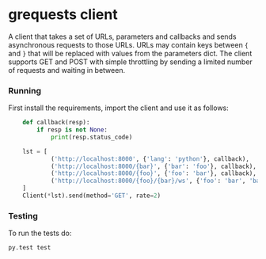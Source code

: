 # grequests client

A client that takes a set of URLs, parameters and callbacks and sends asynchronous requests to those URLs.
URLs may contain keys between `{` and `}` that will be replaced with values from the parameters dict.
The client supports GET and POST with simple throttling by sending a limited number of requests and waiting in between.

### Running

First install the requirements, import the client and use it as follows:

```python
    def callback(resp):
        if resp is not None:
            print(resp.status_code)

    lst = [
            ('http://localhost:8000', {'lang': 'python'}, callback),
            ('http://localhost:8000/{bar}', {'bar': 'foo'}, callback),
            ('http://localhost:8000/{foo}', {'foo': 'bar'}, callback),
            ('http://localhost:8000/{foo}/{bar}/ws', {'foo': 'bar', 'bar': 'foo', 'lang': 'python'}, callback)
    ]
    Client(*lst).send(method='GET', rate=2)
```


### Testing

To run the tests do:

    py.test test

